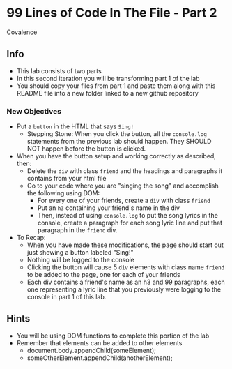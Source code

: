 <h1>99 Lines of Code In The File - Part 2</h1>
<p>Covalence</p>
<h2>Info</h2>
<ul>
<li>This lab consists of two parts</li>
<li>In this second iteration you will be transforming part 1 of the lab</li>
<li>You should copy your files from part 1 and paste them along with this README file into a new folder linked to a new github repository</li>
</ul>
<h3>New Objectives</h3>
<ul>
<li>Put a <code>button</code> in the HTML that says <code>Sing!</code>
<ul>
<li>Stepping Stone: When you click the button, all the <code>console.log</code> statements from the previous lab should happen. They SHOULD NOT happen before the button is clicked.</li>
</ul></li>
<li>When you have the button setup and working correctly as described, then:
<ul>
<li>Delete the <code>div</code> with class <code>friend</code> and the headings and paragraphs it contains from your html file</li>
<li>Go to your code where you are "singing the song" and accomplish the following using DOM:
<ul>
<li>For every one of your friends, create a <code>div</code> with class <code>friend</code></li>
<li>Put an <code>h3</code> containing your friend's name in the div</li>
<li>Then, instead of using <code>console.log</code> to put the song lyrics in the console, create a paragraph for each song lyric line and put that paragraph in the <code>friend</code> div.</li>
</ul></li>
</ul></li>
<li>To Recap:
<ul>
<li>When you have made these modifications, the page should start out just showing a button labeled "Sing!"</li>
<li>Nothing will be logged to the console</li>
<li>Clicking the button will cause 5 <code>div</code> elements with class name <code>friend</code> to be added to the page, one for each of your friends</li>
<li>Each div contains a friend's name as an h3 and 99 paragraphs, each one representing a lyric line that you previously were logging to the console in part 1 of this lab.</li>
</ul></li>
</ul>
<h2>Hints</h2>
<ul>
<li>You will be using DOM functions to complete this portion of the lab</li>
<li>Remember that elements can be added to other elements
<ul>
<li>document.body.appendChild(someElement);</li>
<li>someOtherElement.appendChild(anotherElement);</li>
</ul></li>
</ul>